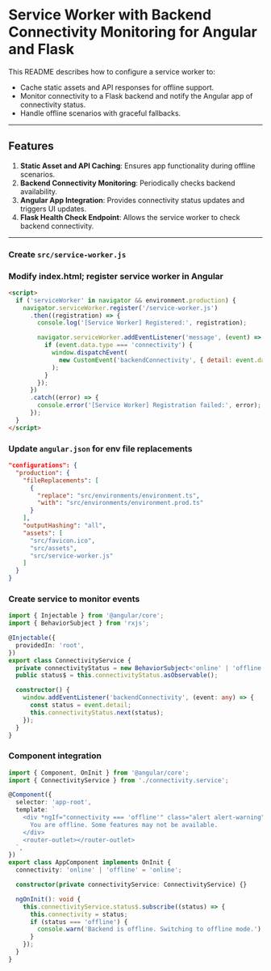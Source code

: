 # Service Worker with Backend Connectivity Monitoring for Angular and Flask

This README describes how to configure a service worker to:
- Cache static assets and API responses for offline support.
- Monitor connectivity to a Flask backend and notify the Angular app of connectivity status.
- Handle offline scenarios with graceful fallbacks.

---

## Features
1. **Static Asset and API Caching**: Ensures app functionality during offline scenarios.
2. **Backend Connectivity Monitoring**: Periodically checks backend availability.
3. **Angular App Integration**: Provides connectivity status updates and triggers UI updates.
4. **Flask Health Check Endpoint**: Allows the service worker to check backend connectivity.

---

### Create `src/service-worker.js`

### Modify index.html; register service worker in Angular

```html
<script>
  if ('serviceWorker' in navigator && environment.production) {
    navigator.serviceWorker.register('/service-worker.js')
      .then((registration) => {
        console.log('[Service Worker] Registered:', registration);

        navigator.serviceWorker.addEventListener('message', (event) => {
          if (event.data.type === 'connectivity') {
            window.dispatchEvent(
              new CustomEvent('backendConnectivity', { detail: event.data.status })
            );
          }
        });
      })
      .catch((error) => {
        console.error('[Service Worker] Registration failed:', error);
      });
  }
</script>
```

### Update `angular.json` for env file replacements
```json
"configurations": {
  "production": {
    "fileReplacements": [
      {
        "replace": "src/environments/environment.ts",
        "with": "src/environments/environment.prod.ts"
      }
    ],
    "outputHashing": "all",
    "assets": [
      "src/favicon.ico",
      "src/assets",
      "src/service-worker.js"
    ]
  }
}

```

### Create service to monitor events
```typescript
import { Injectable } from '@angular/core';
import { BehaviorSubject } from 'rxjs';

@Injectable({
  providedIn: 'root',
})
export class ConnectivityService {
  private connectivityStatus = new BehaviorSubject<'online' | 'offline'>('online');
  public status$ = this.connectivityStatus.asObservable();

  constructor() {
    window.addEventListener('backendConnectivity', (event: any) => {
      const status = event.detail;
      this.connectivityStatus.next(status);
    });
  }
}

```
### Component integration
```typescript
import { Component, OnInit } from '@angular/core';
import { ConnectivityService } from './connectivity.service';

@Component({
  selector: 'app-root',
  template: `
    <div *ngIf="connectivity === 'offline'" class="alert alert-warning">
      You are offline. Some features may not be available.
    </div>
    <router-outlet></router-outlet>
  `,
})
export class AppComponent implements OnInit {
  connectivity: 'online' | 'offline' = 'online';

  constructor(private connectivityService: ConnectivityService) {}

  ngOnInit(): void {
    this.connectivityService.status$.subscribe((status) => {
      this.connectivity = status;
      if (status === 'offline') {
        console.warn('Backend is offline. Switching to offline mode.');
      }
    });
  }
}

```
